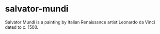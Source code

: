 # salvator-mundi
Salvator Mundi is a painting by Italian Renaissance artist Leonardo da Vinci dated to c. 1500.
